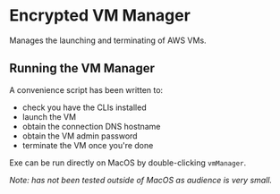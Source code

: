 # Encrypted VM Manager

Manages the launching and terminating of AWS VMs.

## Running the VM Manager

A convenience script has been written to:

- check you have the CLIs installed
- launch the VM
- obtain the connection DNS hostname
- obtain the VM admin password
- terminate the VM once you're done

Exe can be run directly on MacOS by double-clicking `vmManager`.

_Note: has not been tested outside of MacOS as audience is very small._
